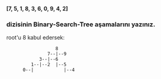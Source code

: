 #### [7, 5, 1, 8, 3, 6, 0, 9, 4, 2]
### dizisinin Binary-Search-Tree aşamalarını yazınız.
root'u 8 kabul edersek:

                      8
                   7--|--9
                3--|--6
             1--|--2  |--5
          0--|           |--4
